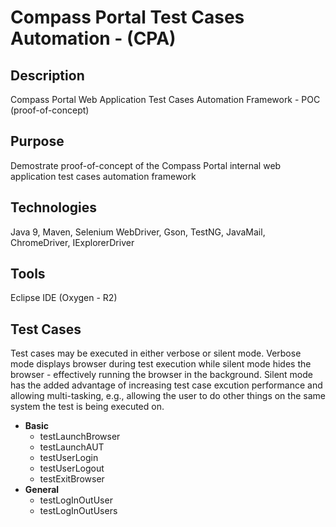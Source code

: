 # <a title='CPA - Compass Portal Test Cases Automation Framework'>Compass Portal Test Cases Automation - (CPA)</a>

## Description
Compass Portal Web Application Test Cases Automation Framework - POC (proof-of-concept)

## Purpose
Demostrate proof-of-concept of the Compass Portal internal web application test cases automation framework

## Technologies
Java 9, Maven, Selenium WebDriver, Gson, TestNG, JavaMail, ChromeDriver, IExplorerDriver

## Tools
Eclipse IDE (Oxygen - R2)

## Test Cases
Test cases may be executed in either verbose or silent mode. 
Verbose mode displays browser during test execution while silent mode hides the browser - 
effectively running the browser in the background. Silent mode has the added advantage of
increasing test case excution performance and allowing multi-tasking, e.g., allowing the user
to do other things on the same system the test is being executed on.
<ul>
  <li><b>Basic</b>
    <ul>
      <li>testLaunchBrowser</li>
      <li>testLaunchAUT</li>
      <li>testUserLogin</li>
      <li>testUserLogout</li>
      <li>testExitBrowser</li>
    </ul>
  </li>
  <li><b>General</b>
    <ul>
      <li>testLogInOutUser</li>
      <li>testLogInOutUsers</li>
    </ul>
  </li>
</ul>

